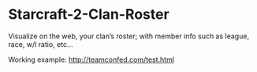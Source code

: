 # Starcraft-2-Clan-Roster
Visualize on the web, your clan’s roster; with member info such as league, race, w/l ratio, etc…

Working example:
http://teamconfed.com/test.html
